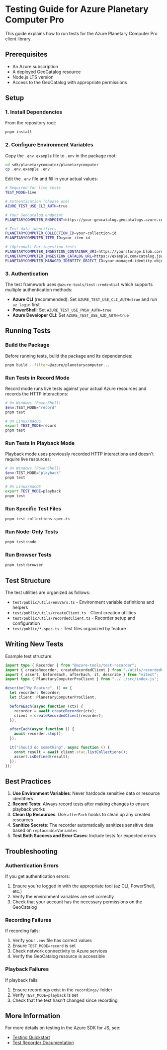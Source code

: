 # Testing Guide for Azure Planetary Computer Pro

This guide explains how to run tests for the Azure Planetary Computer Pro client library.

## Prerequisites

- An Azure subscription
- A deployed GeoCatalog resource
- Node.js LTS version
- Access to the GeoCatalog with appropriate permissions

## Setup

### 1. Install Dependencies

From the repository root:

```bash
pnpm install
```

### 2. Configure Environment Variables

Copy the `.env.example` file to `.env` in the package root:

```bash
cd sdk/planetarycomputer/planetarycomputer
cp .env.example .env
```

Edit the `.env` file and fill in your actual values:

```bash
# Required for live tests
TEST_MODE=live

# Authentication (choose one)
AZURE_TEST_USE_CLI_AUTH=true

# Your GeoCatalog endpoint
PLANETARYCOMPUTER_ENDPOINT=https://your-geocatalog.geocatalogs.azure.com

# Test data identifiers
PLANETARYCOMPUTER_COLLECTION_ID=your-collection-id
PLANETARYCOMPUTER_ITEM_ID=your-item-id

# (Optional) For ingestion tests
PLANETARYCOMPUTER_INGESTION_CONTAINER_URI=https://yourstorage.blob.core.windows.net/container
PLANETARYCOMPUTER_INGESTION_CATALOG_URL=https://example.com/catalog.json
PLANETARYCOMPUTER_MANAGED_IDENTITY_OBJECT_ID=your-managed-identity-object-id
```

### 3. Authentication

The test framework uses `@azure-tools/test-credential` which supports multiple authentication methods:

- **Azure CLI** (recommended): Set `AZURE_TEST_USE_CLI_AUTH=true` and run `az login` first
- **PowerShell**: Set `AZURE_TEST_USE_PWSH_AUTH=true`
- **Azure Developer CLI**: Set `AZURE_TEST_USE_AZD_AUTH=true`

## Running Tests

### Build the Package

Before running tests, build the package and its dependencies:

```bash
pnpm build --filter=@azure/planetarycomputer...
```

### Run Tests in Record Mode

Record mode runs live tests against your actual Azure resources and records the HTTP interactions:

```bash
# On Windows (PowerShell)
$env:TEST_MODE="record"
pnpm test

# On Linux/macOS
export TEST_MODE=record
pnpm test
```

### Run Tests in Playback Mode

Playback mode uses previously recorded HTTP interactions and doesn't require live resources:

```bash
# On Windows (PowerShell)
$env:TEST_MODE="playback"
pnpm test

# On Linux/macOS
export TEST_MODE=playback
pnpm test
```

### Run Specific Test Files

```bash
pnpm test collections.spec.ts
```

### Run Node-Only Tests

```bash
pnpm test:node
```

### Run Browser Tests

```bash
pnpm test:browser
```

## Test Structure

The test utilities are organized as follows:

- `test/public/utils/envVars.ts` - Environment variable definitions and helpers
- `test/public/utils/createClient.ts` - Client creation utilities
- `test/public/utils/recordedClient.ts` - Recorder setup and configuration
- `test/public/*.spec.ts` - Test files organized by feature

## Writing New Tests

Example test structure:

```ts snippet:listCollections
import type { Recorder } from "@azure-tools/test-recorder";
import { createRecorder, createRecordedClient } from "./utils/recordedClient.js";
import { assert, beforeEach, afterEach, it, describe } from "vitest";
import type { PlanetaryComputerProClient } from "../../src/index.js";

describe("My Feature", () => {
  let recorder: Recorder;
  let client: PlanetaryComputerProClient;

  beforeEach(async function (ctx) {
    recorder = await createRecorder(ctx);
    client = createRecordedClient(recorder);
  });

  afterEach(async function () {
    await recorder.stop();
  });

  it("should do something", async function () {
    const result = await client.stac.listCollections();
    assert.isDefined(result);
  });
});
```

## Best Practices

1. **Use Environment Variables**: Never hardcode sensitive data or resource identifiers
2. **Record Tests**: Always record tests after making changes to ensure playback works
3. **Clean Up Resources**: Use `afterEach` hooks to clean up any created resources
4. **Sanitize Secrets**: The recorder automatically sanitizes sensitive data based on `replaceableVariables`
5. **Test Both Success and Error Cases**: Include tests for expected errors

## Troubleshooting

### Authentication Errors

If you get authentication errors:

1. Ensure you're logged in with the appropriate tool (az CLI, PowerShell, etc.)
2. Verify the environment variables are set correctly
3. Check that your account has the necessary permissions on the GeoCatalog

### Recording Failures

If recording fails:

1. Verify your `.env` file has correct values
2. Ensure `TEST_MODE=record` is set
3. Check network connectivity to Azure services
4. Verify the GeoCatalog resource is accessible

### Playback Failures

If playback fails:

1. Ensure recordings exist in the `recordings/` folder
2. Verify `TEST_MODE=playback` is set
3. Check that the test hasn't changed since recording

## More Information

For more details on testing in the Azure SDK for JS, see:

- [Testing Quickstart](https://github.com/Azure/azure-sdk-for-js/blob/main/documentation/Quickstart-on-how-to-write-tests.md)
- [Test Recorder Documentation](https://github.com/Azure/azure-sdk-for-js/tree/main/sdk/test-utils/recorder)
